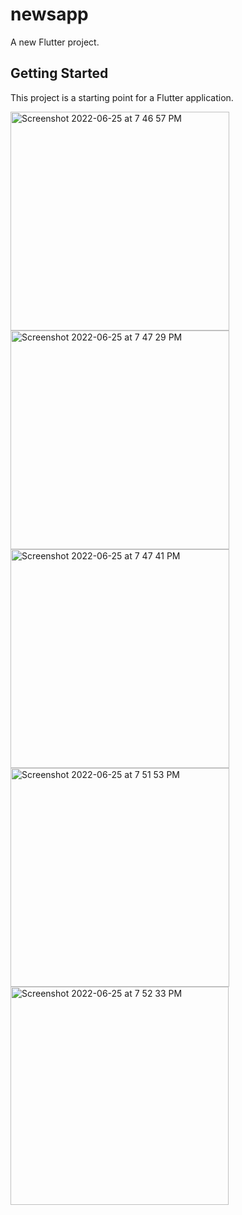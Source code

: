 # newsapp

A new Flutter project.

## Getting Started

This project is a starting point for a Flutter application.

<img width="350" alt="Screenshot 2022-06-25 at 7 46 57 PM" src="https://user-images.githubusercontent.com/103435986/175778140-bf40e7b1-0b0a-49f4-92cf-4e4aa51c3ac7.png"> <img width="350" alt="Screenshot 2022-06-25 at 7 47 29 PM" src="https://user-images.githubusercontent.com/103435986/175778142-b7b91aff-10cb-43e8-bc86-b0afcf73411c.png"><img width="350" alt="Screenshot 2022-06-25 at 7 47 41 PM" src="https://user-images.githubusercontent.com/103435986/175778143-437affa8-33df-4566-80ca-e4b99c2c0df0.png"> <img width="350" alt="Screenshot 2022-06-25 at 7 51 53 PM" src="https://user-images.githubusercontent.com/103435986/175778144-2c8f5cdc-3915-4a6a-abaa-c493d3851268.png"><img width="349" alt="Screenshot 2022-06-25 at 7 52 33 PM" src="https://user-images.githubusercontent.com/103435986/175778145-7f48b5d0-0851-4cff-ad95-115ef7d3a304.png">
